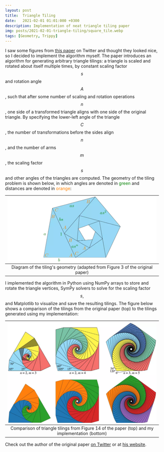 ```yaml
---
layout: post
title:  Triangle Tiling
date:   2021-02-01 01:01:000 +0300
description: Implementation of neat triangle tiling paper
img: posts/2021-02-01-triangle-tiling/square_tile.webp
tags: [Geometry, Trippy]
---
```


I saw some figures from [this paper][original-paper] on Twitter and thought they looked nice, so I decided to implement the algorithm myself. The paper introduces an algorithm for generating arbitrary triangle tilings: a triangle is scaled and rotated about itself multiple times, by constant scaling factor $$s$$ and rotation angle $$A$$, such that after some number of scaling and rotation operations $$n$$, one side of a transformed triangle aligns with one side of the original triangle. By specifying the lower-left angle of the triangle $$C$$, the number of transformations before the sides align $$n$$, and the number of arms $$m$$, the scaling factor $$s$$ and other angles of the triangles are computed. The geometry of the tiling problem is shown below, in which angles are denoted in <span style="color:#008000">green</span> and distances are denoted in <span style="color:#ff8000">orange</span>:

| ![Diagram of tiling problem geometry](/assets/img/posts/2021-02-01-triangle-tiling/diagram.webp) |
|:---:|
| Diagram of the tiling's geometry (adapted from Figure 3 of the original paper) |

I implemented the algorithm in Python using NumPy arrays to store and rotate the triangle vertices, SymPy solvers to solve for the scaling factor $$s,$$ and Matplotlib to visualize and save the resulting tilings. The figure below shows a comparison of the tilings from the original paper (top) to the tilings generated using my implementation:

| ![A tiling with m=4 and n=4](/assets/img/posts/2021-02-01-triangle-tiling/comparison.webp) |
|:---:|
| Comparison of triangle tilings from Figure 14 of the paper (top) and my implementation (bottom) |

Check out the author of the original paper [on Twitter][robert-twitter] or at [his website][robert-website].

[original-paper]: http://archive.bridgesmathart.org/2021/bridges2021-55.pdf
[robert-twitter]: https://twitter.com/RobFathauerArt
[robert-website]: http://www.robertfathauer.com/